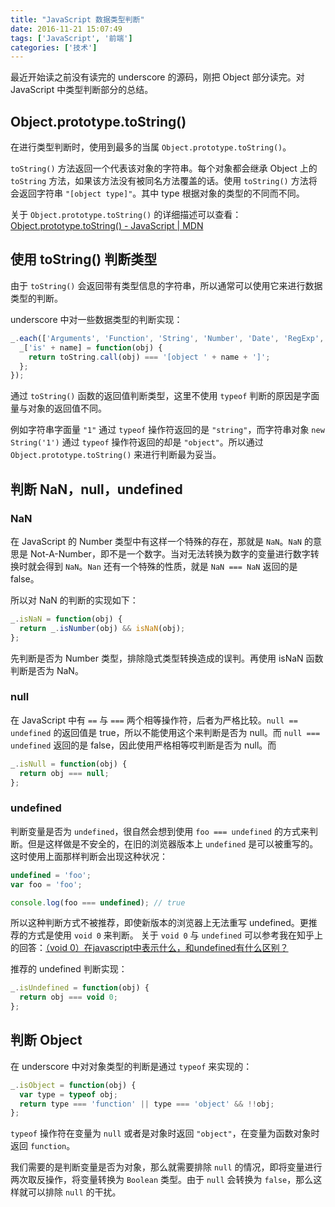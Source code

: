 ```yaml
---
title: "JavaScript 数据类型判断"
date: 2016-11-21 15:07:49
tags: ['JavaScript', '前端']
categories: ['技术']
---
```

最近开始读之前没有读完的 underscore 的源码，刚把 Object 部分读完。对 JavaScript 中类型判断部分的总结。

## Object.prototype.toString()
在进行类型判断时，使用到最多的当属 `Object.prototype.toString()`。

`toString()` 方法返回一个代表该对象的字符串。每个对象都会继承 Object 上的 `toString` 方法，如果该方法没有被同名方法覆盖的话。使用 `toString()` 方法将会返回字符串 `"[object type]"`。其中 type 根据对象的类型的不同而不同。

关于 `Object.prototype.toString()` 的详细描述可以查看：[Object.prototype.toString() - JavaScript | MDN](https://developer.mozilla.org/zh-CN/docs/Web/JavaScript/Reference/Global_Objects/Object/toString)

<!--more-->

## 使用 toString() 判断类型
由于 `toString()` 会返回带有类型信息的字符串，所以通常可以使用它来进行数据类型的判断。

underscore 中对一些数据类型的判断实现：

```js
_.each(['Arguments', 'Function', 'String', 'Number', 'Date', 'RegExp', 'Error', 'Symbol', 'Map', 'WeakMap', 'Set', 'WeakSet'], function(name) {
  _['is' + name] = function(obj) {
    return toString.call(obj) === '[object ' + name + ']';
  };
});
```

通过 `toString()` 函数的返回值判断类型，这里不使用 `typeof` 判断的原因是字面量与对象的返回值不同。

例如字符串字面量 `"1"` 通过 `typeof` 操作符返回的是 `"string"`，而字符串对象 `new String('1')` 通过 `typeof` 操作符返回的却是 `"object"`。所以通过 `Object.prototype.toString()` 来进行判断最为妥当。

## 判断 NaN，null，undefined

### NaN
在 JavaScript 的 Number 类型中有这样一个特殊的存在，那就是 `NaN`。`NaN` 的意思是 Not-A-Number，即不是一个数字。当对无法转换为数字的变量进行数字转换时就会得到 `NaN`。`Nan` 还有一个特殊的性质，就是 `NaN === NaN` 返回的是 false。

所以对 NaN 的判断的实现如下：

``` js
_.isNaN = function(obj) {
  return _.isNumber(obj) && isNaN(obj);
};
```

先判断是否为 Number 类型，排除隐式类型转换造成的误判。再使用 isNaN 函数判断是否为 NaN。

### null
在 JavaScript 中有 `==` 与 `===` 两个相等操作符，后者为严格比较。`null == undefined` 的返回值是 true，所以不能使用这个来判断是否为 null。而 `null === undefined` 返回的是 false，因此使用严格相等哎判断是否为 null。而

``` js
_.isNull = function(obj) {
  return obj === null;
};
```

### undefined
判断变量是否为 `undefined`，很自然会想到使用 `foo === undefined` 的方式来判断。但是这样做是不安全的，在旧的浏览器版本上 `undefined` 是可以被重写的。这时使用上面那样判断会出现这种状况：

``` js
undefined = 'foo';
var foo = 'foo';

console.log(foo === undefined); // true
```

所以这种判断方式不被推荐，即使新版本的浏览器上无法重写 undefined。更推荐的方式是使用 `void 0` 来判断。
关于 `void 0` 与 `undefined` 可以参考我在知乎上的回答：[（void 0）在javascript中表示什么，和undefined有什么区别？](https://www.zhihu.com/question/52645620/answer/131470539)

推荐的 undefined 判断实现：

``` js
_.isUndefined = function(obj) {
  return obj === void 0;
};
```

## 判断 Object
在 underscore 中对对象类型的判断是通过 `typeof` 来实现的：

``` js
_.isObject = function(obj) {
  var type = typeof obj;
  return type === 'function' || type === 'object' && !!obj;
};
```

`typeof` 操作符在变量为 `null` 或者是对象时返回 `"object"`，在变量为函数对象时返回 `function`。

我们需要的是判断变量是否为对象，那么就需要排除 `null` 的情况，即将变量进行两次取反操作，将变量转换为 `Boolean` 类型。由于 `null` 会转换为 `false`，那么这样就可以排除 `null` 的干扰。
